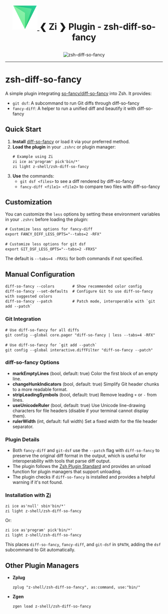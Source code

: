 <h1 align="center"><p>
  <a href="https://github.com/z-shell/zi">
    <img src="https://github.com/z-shell/zi/raw/main/docs/images/logo.png" alt="Logo" width="80px" height="80px" />
  </a>
❮ Zi ❯ Plugin - zsh-diff-so-fancy
</p></h1>
<div align="center">
  <p><img align="center" src="https://raw.githubusercontent.com/z-shell/wiki/main/static/img/gif/zsh-diff-so-fancy.gif" alt="zsh-diff-so-fancy" /></p>
</div><hr />

# zsh-diff-so-fancy

A simple plugin integrating [so-fancy/diff-so-fancy](https://github.com/so-fancy/diff-so-fancy) into Zsh. It provides:

- `git dsf`: A subcommand to run Git diffs through diff-so-fancy
- `fancy-diff`: A helper to run a unified diff and beautify it with diff-so-fancy

## Quick Start

1. **Install** [diff-so-fancy](https://github.com/so-fancy/diff-so-fancy#installation) or load it via your preferred method.
2. **Load the plugin** in your `.zshrc` or plugin manager:
   ```shell
   # Example using Zi
   zi ice as'program' pick'bin/*'
   zi light z-shell/zsh-diff-so-fancy
   ```
3. **Use** the commands:
   - `git dsf <files>` to see a diff rendered by diff-so-fancy
   - `fancy-diff <file1> <file2>` to compare two files with diff-so-fancy

## Customization

You can customize the `less` options by setting these environment variables in your `.zshrc` before loading the plugin:

```shell
# Customize less options for fancy-diff
export FANCY_DIFF_LESS_OPTS="--tabs=2 -RFX"

# Customize less options for git dsf
export GIT_DSF_LESS_OPTS="--tabs=2 -FRXS"
```

The default is `--tabs=4 -FRXSi` for both commands if not specified.

## Manual Configuration

```shell
diff-so-fancy --colors        # Show recommended color config
diff-so-fancy --set-defaults  # Configure Git to use diff-so-fancy with suggested colors
diff-so-fancy --patch         # Patch mode, interoperable with `git add --patch`
```

### Git Integration

```shell
# Use diff-so-fancy for all diffs
git config --global core.pager "diff-so-fancy | less --tabs=4 -RFX"

# Use diff-so-fancy for `git add --patch`
git config --global interactive.diffFilter "diff-so-fancy --patch"
```

### diff-so-fancy Options

- **markEmptyLines** (bool, default: true)
  Color the first block of an empty line.
- **changeHunkIndicators** (bool, default: true)
  Simplify Git header chunks to a more readable format.
- **stripLeadingSymbols** (bool, default: true)
  Remove leading `+` or `-` from lines.
- **useUnicodeRuler** (bool, default: true)
  Use Unicode line-drawing characters for file headers (disable if your terminal cannot display them).
- **rulerWidth** (int, default: full width)
  Set a fixed width for the file header separator.

### Plugin Details

- Both `fancy-diff` and `git-dsf` use the `--patch` flag with `diff-so-fancy` to preserve the original diff format in the output, which is useful for interoperability with tools that parse diff output.
- The plugin follows the [Zsh Plugin Standard](https://wiki.zshell.dev/community/zsh_plugin_standard) and provides an unload function for plugin managers that support unloading.
- The plugin checks if `diff-so-fancy` is installed and provides a helpful warning if it's not found.

### Installation with [Zi](https://github.com/z-shell/zi)

```shell
zi ice as'null' sbin'bin/*'
zi light z-shell/zsh-diff-so-fancy
```

Or:

```shell
zi ice as'program' pick'bin/*'
zi light z-shell/zsh-diff-so-fancy
```

This places `diff-so-fancy`, `fancy-diff`, and `git-dsf` in `$PATH`, adding the `dsf` subcommand to Git automatically.

## Other Plugin Managers

- **Zplug**
  ```shell
  zplug "z-shell/zsh-diff-so-fancy", as:command, use:"bin/"
  ```
- **Zgen**
  ```shell
  zgen load z-shell/zsh-diff-so-fancy
  ```
